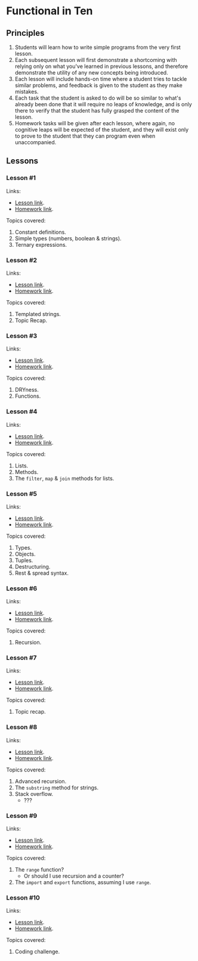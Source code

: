 # Functional in Ten

## Principles

1. Students will learn how to write simple programs from the very first lesson.
2. Each subsequent lesson will first demonstrate a shortcoming with relying only on what you've learned in previous lessons, and therefore demonstrate the utility of any new concepts being introduced.
3. Each lesson will include hands-on time where a student tries to tackle similar problems, and feedback is given to the student as they make mistakes.
4. Each task that the student is asked to do will be so similar to what's already been done that it will require no leaps of knowledge, and is only there to verify that the student has fully grasped the content of the lesson.
5. Homework tasks will be given after each lesson, where again, no cognitive leaps will be expected of the student, and they will exist only to prove to the student that they can program even when unaccompanied.

## Lessons

### Lesson #1

Links:

- [Lesson link](https://stackblitz.com/github/dchambers/functional-in-ten/tree/lesson1?file=lesson1.js&terminal=dev&title=Functional%20In%20Ten).
- [Homework link](https://stackblitz.com/github/dchambers/functional-in-ten/tree/lesson1-hw?file=lesson1.js&terminal=dev&title=Functional%20In%20Ten).

Topics covered:

1. Constant definitions.
2. Simple types (numbers, boolean & strings).
3. Ternary expressions.

### Lesson #2

Links:

- [Lesson link](https://stackblitz.com/github/dchambers/functional-in-ten/tree/lesson2?file=lesson2.js&terminal=dev&title=Functional%20In%20Ten).
- [Homework link](https://stackblitz.com/github/dchambers/functional-in-ten/tree/lesson2-hw?file=lesson2.js&terminal=dev&title=Functional%20In%20Ten).

Topics covered:

1. Templated strings.
2. Topic Recap.

### Lesson #3

Links:

- [Lesson link](https://stackblitz.com/github/dchambers/functional-in-ten/tree/lesson3?file=lesson3.js&terminal=dev&title=Functional%20In%20Ten).
- [Homework link](https://stackblitz.com/github/dchambers/functional-in-ten/tree/lesson3-hw?file=lesson3.js&terminal=dev&title=Functional%20In%20Ten).

Topics covered:

1. DRYness.
2. Functions.

### Lesson #4

Links:

- [Lesson link](https://stackblitz.com/github/dchambers/functional-in-ten/tree/lesson4?file=lesson4.js&terminal=dev&title=Functional%20In%20Ten).
- [Homework link](https://stackblitz.com/github/dchambers/functional-in-ten/tree/lesson4-hw?file=lesson4.js&terminal=dev&title=Functional%20In%20Ten).

Topics covered:

1. Lists.
2. Methods.
3. The `filter`, `map` & `join` methods for lists.

### Lesson #5

Links:

- [Lesson link](https://stackblitz.com/github/dchambers/functional-in-ten/tree/lesson5?file=lesson5.ts&terminal=dev&title=Functional%20In%20Ten).
- [Homework link](https://stackblitz.com/github/dchambers/functional-in-ten/tree/lesson5-hw?file=lesson5.ts&terminal=dev&title=Functional%20In%20Ten).

Topics covered:

1. Types.
2. Objects.
3. Tuples.
4. Destructuring.
5. Rest & spread syntax.

### Lesson #6

Links:

- [Lesson link](https://stackblitz.com/github/dchambers/functional-in-ten/tree/lesson6?file=lesson6.ts&terminal=dev&title=Functional%20In%20Ten).
- [Homework link](https://stackblitz.com/github/dchambers/functional-in-ten/tree/lesson6-hw?file=lesson6.ts&terminal=dev&title=Functional%20In%20Ten).

Topics covered:

1. Recursion.

### Lesson #7

Links:

- [Lesson link](https://stackblitz.com/github/dchambers/functional-in-ten/tree/lesson7?file=lesson7.ts&terminal=dev&title=Functional%20In%20Ten).
- [Homework link](https://stackblitz.com/github/dchambers/functional-in-ten/tree/lesson7-hw?file=lesson7.ts&terminal=dev&title=Functional%20In%20Ten).

Topics covered:

1. Topic recap.

### Lesson #8

Links:

- [Lesson link](https://stackblitz.com/github/dchambers/functional-in-ten/tree/lesson8?file=lesson8.ts&terminal=dev&title=Functional%20In%20Ten).
- [Homework link](https://stackblitz.com/github/dchambers/functional-in-ten/tree/lesson8-hw?file=lesson8.ts&terminal=dev&title=Functional%20In%20Ten).

Topics covered:

1. Advanced recursion.
2. The `substring` method for strings.
3. Stack overflow.
   - ???

### Lesson #9

Links:

- [Lesson link](https://stackblitz.com/github/dchambers/functional-in-ten/tree/lesson9?file=lesson9.ts&terminal=dev&title=Functional%20In%20Ten).
- [Homework link](https://stackblitz.com/github/dchambers/functional-in-ten/tree/lesson9-hw?file=lesson9.ts&terminal=dev&title=Functional%20In%20Ten).

Topics covered:

1. The `range` function?
   - Or should I use recursion and a counter?
2. The `import` and `export` functions, assuming I use `range`.

### Lesson #10

Links:

- [Lesson link](https://stackblitz.com/github/dchambers/functional-in-ten/tree/lessonX?file=lessonX.ts&terminal=dev&title=Functional%20In%20Ten).
- [Homework link](https://stackblitz.com/github/dchambers/functional-in-ten/tree/lessonX-hw?file=lessonX.ts&terminal=dev&title=Functional%20In%20Ten).

Topics covered:

1. Coding challenge.
